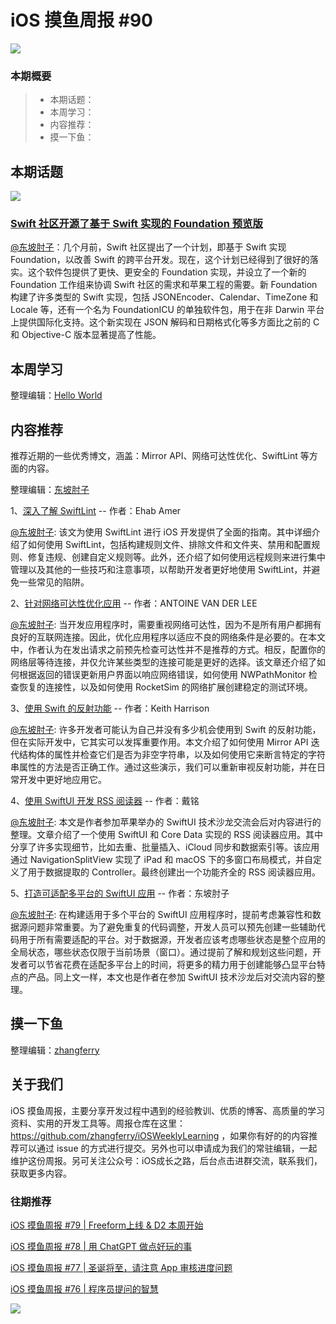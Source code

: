 # iOS 摸鱼周报 #90

![](https://cdn.zhangferry.com/Images/moyu_weekly_cover.jpeg)

### 本期概要

> * 本期话题：
> * 本周学习：
> * 内容推荐：
> * 摸一下鱼：

## 本期话题

![](https://cdn.zhangferry.com/Images/85-ios16-ipados16.png)

### [Swift 社区开源了基于 Swift 实现的 Foundation 预览版](https://github.com/apple/swift-foundation "Swift 社区开源了基于 Swift 实现的 Foundation 预览版")

[@东坡肘子](https://www.fatbobman.com/)：几个月前，Swift 社区提出了一个计划，即基于 Swift 实现 Foundation，以改善 Swift 的跨平台开发。现在，这个计划已经得到了很好的落实。这个软件包提供了更快、更安全的 Foundation 实现，并设立了一个新的 Foundation 工作组来协调 Swift 社区的需求和苹果工程的需要。新 Foundation 构建了许多类型的 Swift 实现，包括 JSONEncoder、Calendar、TimeZone 和 Locale 等，还有一个名为 FoundationICU 的单独软件包，用于在非 Darwin 平台上提供国际化支持。这个新实现在 JSON 解码和日期格式化等多方面比之前的 C 和 Objective-C 版本显著提高了性能。

## 本周学习

整理编辑：[Hello World](https://juejin.cn/user/2999123453164605/posts)



## 内容推荐

推荐近期的一些优秀博文，涵盖：Mirror API、网络可达性优化、SwiftLint 等方面的内容。

整理编辑：[东坡肘子](https://www.fatbobman.com/)

1、[深入了解 SwiftLint](https://www.kodeco.com/38422105-swiftlint-in-depth "深入了解 SwiftLint") -- 作者：Ehab Amer

[@东坡肘子](https://www.fatbobman.com/): 该文为使用 SwiftLint 进行 iOS 开发提供了全面的指南。其中详细介绍了如何使用 SwiftLint，包括构建规则文件、排除文件和文件夹、禁用和配置规则、修复违规、创建自定义规则等。此外，还介绍了如何使用远程规则来进行集中管理以及其他的一些技巧和注意事项，以帮助开发者更好地使用 SwiftLint，并避免一些常见的陷阱。

2、[针对网络可达性优化应用](https://www.avanderlee.com/swift/optimizing-network-reachability/ "针对网络可达性优化应用") -- 作者：ANTOINE VAN DER LEE

[@东坡肘子](https://www.fatbobman.com/): 当开发应用程序时，需要重视网络可达性，因为不是所有用户都拥有良好的互联网连接。因此，优化应用程序以适应不良的网络条件是必要的。在本文中，作者认为在发出请求之前预先检查可达性并不是推荐的方式。相反，配置你的网络层等待连接，并仅允许某些类型的连接可能是更好的选择。该文章还介绍了如何根据返回的错误更新用户界面以响应网络错误，如何使用 NWPathMonitor 检查恢复的连接性，以及如何使用 RocketSim 的网络扩展创建稳定的测试环境。

3、[使用 Swift 的反射功能](https://useyourloaf.com/blog/using-swift-reflection/ "使用 Swift 的反射功能") -- 作者：Keith Harrison

[@东坡肘子](https://www.fatbobman.com/): 许多开发者可能认为自己并没有多少机会使用到 Swift 的反射功能，但在实际开发中，它其实可以发挥重要作用。本文介绍了如何使用 Mirror API 迭代结构体的属性并检查它们是否为非空字符串，以及如何使用它来断言特定的字符串属性的方法是否正确工作。通过这些演示，我们可以重新审视反射功能，并在日常开发中更好地应用它。

4、[使用 SwiftUI 开发 RSS 阅读器](https://ming1016.github.io/2023/04/24/swiftui-rss-reader/ "使用 SwiftUI 开发 RSS 阅读器") -- 作者：戴铭

[@东坡肘子](https://www.fatbobman.com/): 本文是作者参加苹果举办的 SwiftUI 技术沙龙交流会后对内容进行的整理。文章介绍了一个使用 SwiftUI 和 Core Data 实现的 RSS 阅读器应用。其中分享了许多实现细节，比如去重、批量插入、iCloud 同步和数据索引等。该应用通过 NavigationSplitView 实现了 iPad 和 macOS 下的多窗口布局模式，并自定义了用于数据提取的 Controller。最终创建出一个功能齐全的 RSS 阅读器应用。

5、[打造可适配多平台的 SwiftUI 应用](https://www.fatbobman.com/posts/building-multiple-platforms-SwiftUI-App/ "打造可适配多平台的 SwiftUI 应用") -- 作者：东坡肘子

[@东坡肘子](https://www.fatbobman.com/): 在构建适用于多个平台的 SwiftUI 应用程序时，提前考虑兼容性和数据源问题非常重要。为了避免重复的代码调整，开发人员可以预先创建一些辅助代码用于所有需要适配的平台。对于数据源，开发者应该考虑哪些状态是整个应用的全局状态，哪些状态仅限于当前场景（窗口）。通过提前了解和规划这些问题，开发者可以节省花费在适配多平台上的时间，将更多的精力用于创建能够凸显平台特点的产品。同上文一样，本文也是作者在参加 SwiftUI 技术沙龙后对交流内容的整理。


## 摸一下鱼

整理编辑：[zhangferry](https://zhangferry.com)



## 关于我们

iOS 摸鱼周报，主要分享开发过程中遇到的经验教训、优质的博客、高质量的学习资料、实用的开发工具等。周报仓库在这里：https://github.com/zhangferry/iOSWeeklyLearning ，如果你有好的的内容推荐可以通过 issue 的方式进行提交。另外也可以申请成为我们的常驻编辑，一起维护这份周报。另可关注公众号：iOS成长之路，后台点击进群交流，联系我们，获取更多内容。

### 往期推荐

[iOS 摸鱼周报 #79 | Freeform上线 & D2 本周开始](https://mp.weixin.qq.com/s/HdEhmXt60853tzM6xiVUwA)

[iOS 摸鱼周报 #78 |  用 ChatGPT 做点好玩的事 ](https://mp.weixin.qq.com/s/27J4NguYRsxYWmff_6iDcg)

[iOS 摸鱼周报 #77 | 圣诞将至，请注意 App 审核进度问题](https://mp.weixin.qq.com/s/yYdGO1kRcwQJ3-z-aavHYA)

[iOS 摸鱼周报 #76 | 程序员提问的智慧](https://mp.weixin.qq.com/s/5chb-a9u7VMdLis1FG6B6Q)

![](https://cdn.zhangferry.com/Images/WechatIMG384.jpeg)
